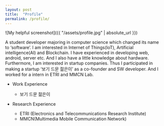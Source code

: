 ```yaml
---
layout: post
title:  "Profile"
permalink: /profile/
---
```

![My helpful screenshot]({{ "/assets/profile.jpg" | absolute_url }})

A student developer majoring in computer science which changed its name to ‘software’.
I am interested in Internet of Things(IoT), Artificial intelligence(AI) and Blockchain.
I have experienced in developing web, android, server etc. And I also have a little knowledge about hardware.
Furthermore, I am interested in startup companies. Thus I participated in making a startup ‘보기 드문 젊은이’ as a co-founder and SW developer. And I worked for a intern in ETRI and MMCN Lab.

- Work Experience
  - 보기 드문 젊은이
  
- Research Experience
  - ETRI (Electronics and Telecommunications Research Institute)
  - MMCN(Multimedia Mobile Communication Network)
